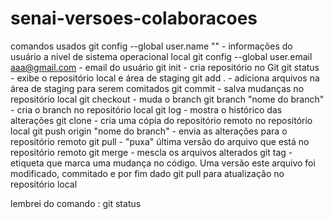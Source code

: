 # senai-versoes-colaboracoes
comandos usados
git config --global user.name "" - informações do usuário a nivel de sistema operacional local
git config --global user.email aaa@gmail.com - email do usuário
git init - cria repositório no Git
git status - exibe o repositório local e área de staging
git add . - adiciona arquivos na área de staging para serem comitados
git commit - salva mudanças no repositório local
git checkout - muda o branch
git branch "nome do branch" - cria o branch no repositório local
git log - mostra o histórico das alterações
git clone - cria uma cópia do repositório remoto no repositório local
git push origin "nome do branch" - envia as alterações para o repositório remoto
git pull - "puxa" última versão do arquivo que está no repositório remoto
git merge - mescla os arquivos alterados
git tag - etiqueta que marca uma mudança no código. Uma versão
este arquivo foi modificado, commitado e por fim dado git pull para atualização no repositório local

lembrei do comando : git status
